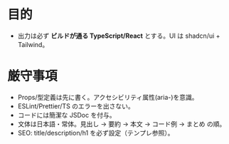# 目的

- 出力は必ず **ビルドが通る TypeScript/React** とする。UI は shadcn/ui + Tailwind。

# 厳守事項

- Props/型定義は先に書く。アクセシビリティ属性(aria-)を意識。
- ESLint/Prettier/TS のエラーを出さない。
- コードには簡潔な JSDoc を付与。
- 文体は日本語・常体。見出し → 要約 → 本文 → コード例 → まとめ の順。
- SEO: title/description/h1 を必ず設定（テンプレ参照）。

